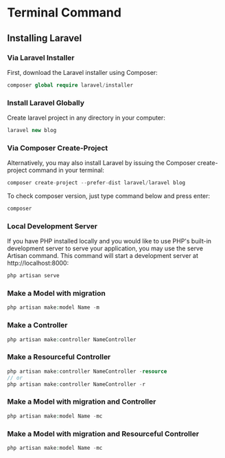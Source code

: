 # Terminal Command
## Installing Laravel

### Via Laravel Installer
First, download the Laravel installer using Composer:
```php
composer global require laravel/installer 
```

### Install Laravel Globally
Create laravel project in any directory in your computer:
```php
laravel new blog 
```

### Via Composer Create-Project
Alternatively, you may also install Laravel by issuing the Composer create-project command in your terminal:
```php
composer create-project --prefer-dist laravel/laravel blog 
```
To check composer version, just type command below and press enter:
```php
composer 
```

### Local Development Server
If you have PHP installed locally and you would like to use PHP's built-in development server to serve your application, you may use the serve Artisan command. This command will start a development server at http://localhost:8000:
```php
php artisan serve
```

### Make a Model with migration
```php
php artisan make:model Name -m
```

### Make a Controller
```php
php artisan make:controller NameController
```

### Make a Resourceful Controller
```php
php artisan make:controller NameController -resource
// or
php artisan make:controller NameController -r
```

### Make a Model with migration and Controller
```php
php artisan make:model Name -mc
```

### Make a Model with migration and Resourceful Controller
```php
php artisan make:model Name -mc
```